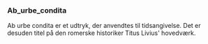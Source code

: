### Ab_urbe_condita


Ab urbe condita er et udtryk, der anvendtes til tidsangivelse. Det er desuden titel på den romerske historiker Titus Livius' hovedværk.